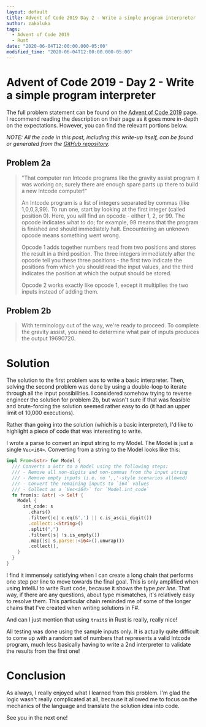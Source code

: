 ```yaml
---
layout: default
title: Advent of Code 2019 Day 2 - Write a simple program interpreter
author: zakaluka
tags:
  - Advent of Code 2019
  - Rust
date: "2020-06-04T12:00:00.000-05:00"
modified_time: "2020-06-04T12:00:00.000-05:00"
---
```


# Advent of Code 2019 - Day 2 - Write a simple program interpreter

The full problem statement can be found on the [Advent of Code 2019][1] page. I recommend reading the description on their page as it goes more in-depth on the expectations. However, you can find the relevant portions below.

_NOTE: All the code in this post, including this write-up itself, can be found or generated from the [GitHub repository][2]._

## Problem 2a

> "That computer ran Intcode programs like the gravity assist program it was working on; surely there are enough spare parts up there to build a new Intcode computer!"
>
> An Intcode program is a list of integers separated by commas (like 1,0,0,3,99). To run one, start by looking at the first integer (called position 0). Here, you will find an opcode - either 1, 2, or 99. The opcode indicates what to do; for example, 99 means that the program is finished and should immediately halt. Encountering an unknown opcode means something went wrong.
>
> Opcode 1 adds together numbers read from two positions and stores the result in a third position. The three integers immediately after the opcode tell you these three positions - the first two indicate the positions from which you should read the input values, and the third indicates the position at which the output should be stored.
>
> Opcode 2 works exactly like opcode 1, except it multiplies the two inputs instead of adding them.

## Problem 2b

> With terminology out of the way, we're ready to proceed. To complete the gravity assist, you need to determine what pair of inputs produces the output 19690720.

# Solution

The solution to the first problem was to write a basic interpreter.  Then, solving the second problem was done by using a double-loop to iterate through all the input possibilities.  I considered somehow trying to reverse engineer the solution for problem 2b, but wasn't sure if that was feasible and brute-forcing the solution seemed rather easy to do (it had an upper limit of 10,000 executions).

Rather than going into the solution (which is a basic interpreter), I'd like to highlight a piece of code that was interesting to write.

I wrote a parse to convert an input string to my Model.  The Model is just a single `Vec<i64>`.  Converting from a string to the Model looks like this:

```rust
impl From<&str> for Model {
  /// Converts a &str to a Model using the following steps:
  /// - Remove all non-digits and non-commas from the input string
  /// - Remove empty inputs (i.e. no ',,'-style scenarios allowed)
  /// - Convert the remaining inputs to `i64` values
  /// - Collect as a `Vec<i64>` for `Model.int_code`
  fn from(s: &str) -> Self {
    Model {
      int_code: s
        .chars()
        .filter(|c| c.eq(&',') || c.is_ascii_digit())
        .collect::<String>()
        .split(",")
        .filter(|s| !s.is_empty())
        .map(|s| s.parse::<i64>().unwrap())
        .collect(),
    }
  }
}
```

I find it immensely satisfying when I can create a long chain that performs one step per line to move towards the final goal.  This is only amplified when using IntelliJ to write Rust code, because it shows the type *per line*.  That way, if there are any questions, about type mismatches, it's relatively easy to resolve them.  This particular chain reminded me of some of the longer chains that I've created when writing solutions in F#.

And can I just mention that using `trait`s in Rust is really, really nice!

All testing was done using the sample inputs only. It is actually quite difficult to come up with a random set of numbers that represents a valid Intcode program, much less basically having to write a 2nd interpreter to validate the results from the first one!

# Conclusion

As always, I really enjoyed what I learned from this problem. I'm glad the logic wasn't really complicated at all, because it allowed me to focus on the mechanics of the language and translate the solution idea into code.

See you in the next one!

[1]: https://adventofcode.com/2019/day/2
[2]: https://github.com/zakaluka/DailyCodingProblems
